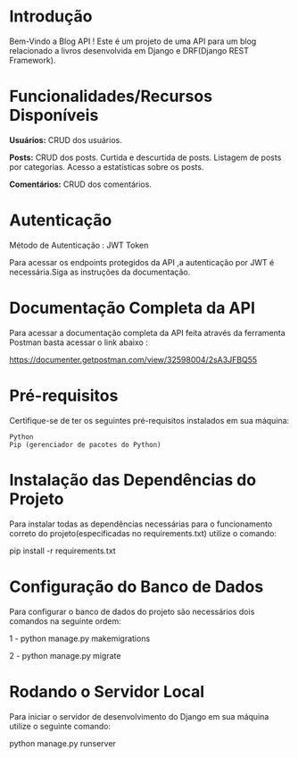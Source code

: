 # Introdução
Bem-Vindo a Blog API !
Este é um projeto de uma API para um blog relacionado a livros desenvolvida em Django e DRF(Django REST Framework).

# Funcionalidades/Recursos Disponíveis

**Usuários:**
CRUD dos usuários.

**Posts:**
CRUD dos posts.
Curtida e descurtida de posts.
Listagem de posts por categorias.
Acesso a estatísticas sobre os posts.

**Comentários:**
CRUD dos comentários.

# Autenticação

Método de Autenticação : JWT Token

Para acessar os endpoints protegidos da API ,a autenticação por JWT é necessária.Siga as instruções da documentação.

# Documentação Completa da API

Para acessar a documentação completa da API feita através da ferramenta Postman basta acessar o link abaixo :

https://documenter.getpostman.com/view/32598004/2sA3JFBQ55

# Pré-requisitos

Certifique-se de ter os seguintes pré-requisitos instalados em sua máquina:

    Python
    Pip (gerenciador de pacotes do Python)

# Instalação das Dependências do Projeto

Para instalar todas as dependências necessárias para o funcionamento correto do projeto(especificadas no requirements.txt) utilize o comando:

pip install -r requirements.txt

# Configuração do Banco de Dados

Para configurar o banco de dados do projeto são necessários dois comandos na seguinte ordem:

1 - python manage.py makemigrations

2 - python manage.py migrate

# Rodando o Servidor Local

Para iniciar o servidor de desenvolvimento do Django em sua máquina utilize o seguinte comando:

python manage.py runserver
